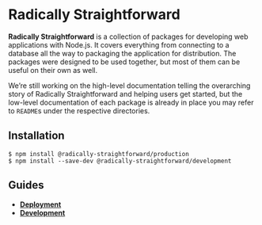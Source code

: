 # Radically Straightforward

**Radically Straightforward** is a collection of packages for developing web applications with Node.js. It covers everything from connecting to a database all the way to packaging the application for distribution. The packages were designed to be used together, but most of them can be useful on their own as well.

We’re still working on the high-level documentation telling the overarching story of Radically Straightforward and helping users get started, but the low-level documentation of each package is already in place you may refer to `README`s under the respective directories.

## Installation

```console
$ npm install @radically-straightforward/production
$ npm install --save-dev @radically-straightforward/development
```

## Guides

- [**Deployment**](https://github.com/radically-straightforward/radically-straightforward/blob/main/guides/deployment.md)
- [**Development**](https://github.com/radically-straightforward/radically-straightforward/blob/main/guides/development.md)
